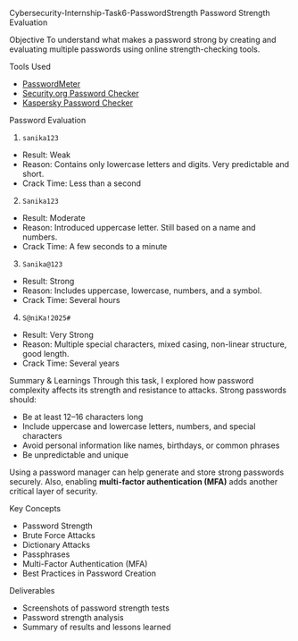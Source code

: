 Cybersecurity-Internship-Task6-PasswordStrength
Password Strength Evaluation

Objective
To understand what makes a password strong by creating and evaluating multiple passwords using online strength-checking tools.

Tools Used
- [PasswordMeter](https://passwordmeter.com)
- [Security.org Password Checker](https://www.security.org/how-secure-is-my-password/)
- [Kaspersky Password Checker](https://www.kaspersky.com/password-check)

Password Evaluation

1. `sanika123`
- Result: Weak
- Reason: Contains only lowercase letters and digits. Very predictable and short.
- Crack Time: Less than a second

2. `Sanika123`
- Result: Moderate
- Reason: Introduced uppercase letter. Still based on a name and numbers.
- Crack Time: A few seconds to a minute

3. `Sanika@123`
- Result: Strong
- Reason: Includes uppercase, lowercase, numbers, and a symbol.
- Crack Time: Several hours

4. `S@niKa!2025#`
- Result: Very Strong
- Reason: Multiple special characters, mixed casing, non-linear structure, good length.
- Crack Time: Several years

Summary & Learnings
Through this task, I explored how password complexity affects its strength and resistance to attacks. Strong passwords should:
- Be at least 12–16 characters long
- Include uppercase and lowercase letters, numbers, and special characters
- Avoid personal information like names, birthdays, or common phrases
- Be unpredictable and unique

Using a password manager can help generate and store strong passwords securely. Also, enabling **multi-factor authentication (MFA)** adds another critical layer of security.

 Key Concepts
- Password Strength
- Brute Force Attacks
- Dictionary Attacks
- Passphrases
- Multi-Factor Authentication (MFA)
- Best Practices in Password Creation

Deliverables
- Screenshots of password strength tests
- Password strength analysis
- Summary of results and lessons learned

